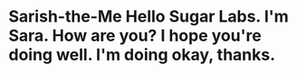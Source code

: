 # Sarish-the-Me Hello Sugar Labs. I'm Sara. How are you? I hope you're doing well. I'm doing okay, thanks. 

